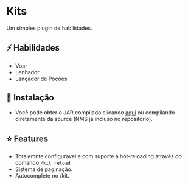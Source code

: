# Kits
Um simples plugin de habilidades.

## ⚡ Habilidades
- Voar
- Lenhador
- Lançador de Poções

## 🤔 Instalação
- Você pode obter o JAR compilado clicando [aqui](https://cdn.discordapp.com/attachments/904205729123160105/1075098494500622336/Kits.jar) ou compilando diretamente da source (NMS já incluso no repositório).

## ⭐ Features
- Totalemnte configurável e com suporte a hot-reloading através do comando `/kit reload`
- Sistema de paginação.
- Autocomplete no /kit.